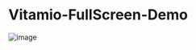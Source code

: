 # Vitamio-FullScreen-Demo
![image](https://github.com/yaochangliang159/ChoosePicture/raw/master/screenshot/vitamio_fullscreen_demo_gif.gif)
